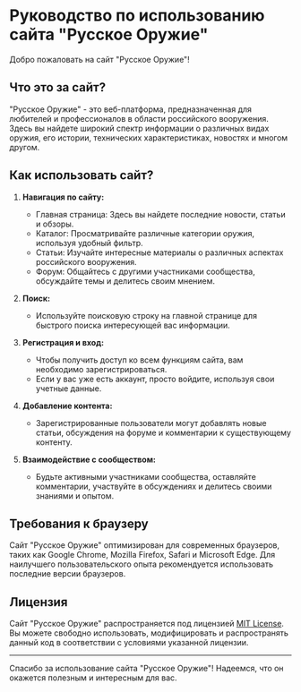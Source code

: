 # Руководство по использованию сайта "Русское Оружие"

Добро пожаловать на сайт "Русское Оружие"!

## Что это за сайт?

"Русское Оружие" - это веб-платформа, предназначенная для любителей и профессионалов в области российского вооружения. Здесь вы найдете широкий спектр информации о различных видах оружия, его истории, технических характеристиках, новостях и многом другом.

## Как использовать сайт?

1. **Навигация по сайту:**
   - Главная страница: Здесь вы найдете последние новости, статьи и обзоры.
   - Каталог: Просматривайте различные категории оружия, используя удобный фильтр.
   - Статьи: Изучайте интересные материалы о различных аспектах российского вооружения.
   - Форум: Общайтесь с другими участниками сообщества, обсуждайте темы и делитесь своим мнением.

2. **Поиск:**
   - Используйте поисковую строку на главной странице для быстрого поиска интересующей вас информации.

3. **Регистрация и вход:**
   - Чтобы получить доступ ко всем функциям сайта, вам необходимо зарегистрироваться.
   - Если у вас уже есть аккаунт, просто войдите, используя свои учетные данные.

4. **Добавление контента:**
   - Зарегистрированные пользователи могут добавлять новые статьи, обсуждения на форуме и комментарии к существующему контенту.

5. **Взаимодействие с сообществом:**
   - Будьте активными участниками сообщества, оставляйте комментарии, участвуйте в обсуждениях и делитесь своими знаниями и опытом.

## Требования к браузеру

Сайт "Русское Оружие" оптимизирован для современных браузеров, таких как Google Chrome, Mozilla Firefox, Safari и Microsoft Edge. Для наилучшего пользовательского опыта рекомендуется использовать последние версии браузеров.

## Лицензия

Сайт "Русское Оружие" распространяется под лицензией [MIT License](https://opensource.org/licenses/MIT). Вы можете свободно использовать, модифицировать и распространять данный код в соответствии с условиями указанной лицензии.

---

Спасибо за использование сайта "Русское Оружие"! Надеемся, что он окажется полезным и интересным для вас.
